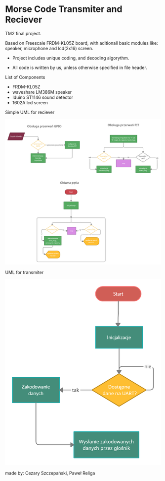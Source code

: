 # Morse Code Transmiter and Reciever 
TM2 final project.

Based on Freescale FRDM-KL05Z board, with aditionall basic modules like: speaker, microphone and lcd(2x16) screen.

* Project includes unique coding, and decoding algorythm.

* All code is written by us, unless otherwise specified in file header.



List of Components
- FRDM-KL05Z
- waveshare LM386M speaker 
- Iduino ST1146 sound detector
- 1602A lcd screen




Simple UML for reciever

![Alt text](https://github.com/isus-ipanienko/Morse/blob/main/receiver/UML%20reciever(3).png?raw=true)


UML for transmiter

![Alt text](https://github.com/isus-ipanienko/Morse/blob/main/transmitter/UML%20transmiter.png?raw=true)

made by:
  Cezary Szczepański,
  Paweł Religa
